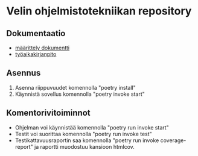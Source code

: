 # Velin ohjelmistotekniikan repository

## Dokumentaatio
* [määrittely dokumentti](https://github.com/MyVeli/ohjelmistotekniikka-harjoitustyo/blob/main/harjoitustyo/dokumentaatio/maarittely.md)
* [työaikakirjanpito](https://github.com/MyVeli/ohjelmistotekniikka-harjoitustyo/blob/main/harjoitustyo/tyoaikakirjanpito/tyoaika.md)

## Asennus
1. Asenna riippuvuudet komennolla "poetry install"
2. Käynnistä sovellus komennolla "poetry invoke start"

## Komentorivitoiminnot
* Ohjelman voi käynnistää komennolla "poetry run invoke start"
* Testit voi suorittaa komennolla "poetry run invoke test"
* Testikattavuusraportin saa komennolla "poetry run invoke coverage-report" ja raportti muodostuu kansioon htmlcov.

